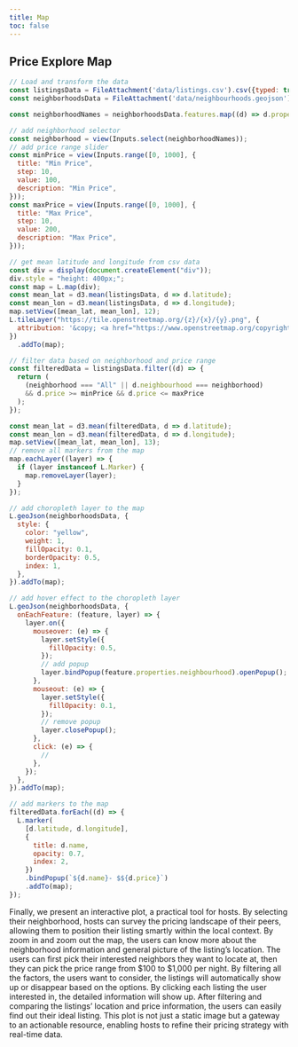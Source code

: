 ```yaml
---
title: Map
toc: false
---
```


## Price Explore Map

```js
// Load and transform the data
const listingsData = FileAttachment('data/listings.csv').csv({typed: true});
const neighborhoodsData = FileAttachment('data/neighbourhoods.geojson').json();
```

```js
const neighborhoodNames = neighborhoodsData.features.map((d) => d.properties.neighbourhood);
```

<div class="card">

```js
// add neighborhood selector
const neighborhood = view(Inputs.select(neighborhoodNames));
// add price range slider
const minPrice = view(Inputs.range([0, 1000], {
  title: "Min Price",
  step: 10, 
  value: 100,
  description: "Min Price",
}));
const maxPrice = view(Inputs.range([0, 1000], {
  title: "Max Price",
  step: 10, 
  value: 200,
  description: "Max Price",
}));
```

</div>

```js
// get mean latitude and longitude from csv data
const div = display(document.createElement("div"));
div.style = "height: 400px;";
const map = L.map(div);
const mean_lat = d3.mean(listingsData, d => d.latitude);
const mean_lon = d3.mean(listingsData, d => d.longitude);
map.setView([mean_lat, mean_lon], 12);
L.tileLayer("https://tile.openstreetmap.org/{z}/{x}/{y}.png", {
  attribution: '&copy; <a href="https://www.openstreetmap.org/copyright">OpenStreetMap</a>'
})
  .addTo(map);
```

```js
// filter data based on neighborhood and price range
const filteredData = listingsData.filter((d) => {
  return (
    (neighborhood === "All" || d.neighbourhood === neighborhood)
    && d.price >= minPrice && d.price <= maxPrice
  );
});

const mean_lat = d3.mean(filteredData, d => d.latitude);
const mean_lon = d3.mean(filteredData, d => d.longitude);
map.setView([mean_lat, mean_lon], 13);
// remove all markers from the map
map.eachLayer((layer) => {
  if (layer instanceof L.Marker) {
    map.removeLayer(layer);
  }
});

// add choropleth layer to the map
L.geoJson(neighborhoodsData, {
  style: {
    color: "yellow",
    weight: 1,
    fillOpacity: 0.1,
    borderOpacity: 0.5,
    index: 1,
  },
}).addTo(map);

// add hover effect to the choropleth layer
L.geoJson(neighborhoodsData, {
  onEachFeature: (feature, layer) => {
    layer.on({
      mouseover: (e) => {
        layer.setStyle({
          fillOpacity: 0.5,
        });
        // add popup
        layer.bindPopup(feature.properties.neighbourhood).openPopup();
      },
      mouseout: (e) => {
        layer.setStyle({
          fillOpacity: 0.1,
        });
        // remove popup
        layer.closePopup();
      },
      click: (e) => {
        //
      },
    });
  },
}).addTo(map);

// add markers to the map
filteredData.forEach((d) => {
  L.marker(
    [d.latitude, d.longitude],
    {
      title: d.name,
      opacity: 0.7,
      index: 2,
    })
    .bindPopup(`${d.name}- $${d.price}`)
    .addTo(map);
});
```

<div>
Finally, we present an interactive plot, a practical tool for hosts. By selecting their neighborhood, hosts can survey the pricing landscape of their peers, allowing them to position their listing smartly within the local context. By zoom in and zoom out the map, the users can know more about the neighborhood information and general picture of the listing’s location. The users can first pick their interested neighbors they want to locate at, then they can pick the price range from $100 to $1,000 per night. By filtering all the factors, the users want to consider, the listings will automatically show up or disappear based on the options. By clicking each listing the user interested in, the detailed information will show up. After filtering and comparing the listings’ location and price information, the users can easily find out their ideal listing.  This plot is not just a static image but a gateway to an actionable resource, enabling hosts to refine their pricing strategy with real-time data.
</div>